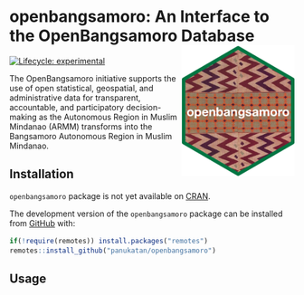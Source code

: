 
<!-- README.md is generated from README.Rmd. Please edit that file -->

# openbangsamoro: An Interface to the OpenBangsamoro Database <img src="man/figures/logo.png" width="200px" align="right" />

<!-- badges: start -->

[![Lifecycle:
experimental](https://img.shields.io/badge/lifecycle-experimental-orange.svg)](https://www.tidyverse.org/lifecycle/#experimental)
<!-- badges: end -->

The OpenBangsamoro initiative supports the use of open statistical,
geospatial, and administrative data for transparent, accountable, and
participatory decision-making as the Autonomous Region in Muslim
Mindanao (ARMM) transforms into the Bangsamoro Autonomous Region in
Muslim Mindanao.

## Installation

<!---
You can install the released version of openbangsamoro from [CRAN](https://CRAN.R-project.org) with:

``` r
install.packages("openbangsamoro")
```
--->

`openbangsamoro` package is not yet available on
[CRAN](https://cran.r-projecdt.org).

The development version of the `openbangsamoro` package can be installed
from [GitHub](https://github.com/) with:

``` r
if(!require(remotes)) install.packages("remotes")
remotes::install_github("panukatan/openbangsamoro")
```

## Usage

